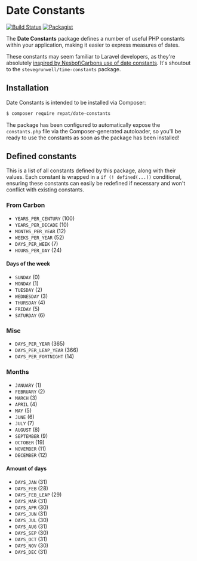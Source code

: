 # Date Constants
[![Build Status](https://travis-ci.org/repat/date-constants.svg?branch=develop)](https://travis-ci.org/repat/date-constants)
[![Packagist](https://img.shields.io/packagist/v/repat/date-constants.svg)](https://packagist.org/packages/repat/date-constants)

The **Date Constants** package defines a number of useful PHP constants within your application, making it easier to express measures of dates.

These constants may seem familiar to Laravel developers, as they're absolutely [inspired by Nesbot\Carbons use of date constants](https://carbon.nesbot.com/docs/#api-constants). It's shoutout to the `stevegrunwell/time-constants` package.

## Installation
Date Constants is intended to be installed via Composer:

```sh
$ composer require repat/date-constants
```

The package has been configured to automatically expose the `constants.php` file via the Composer-generated autoloader, so you'll be ready to use the constants as soon as the package has been installed!

## Defined constants
This is a list of all constants defined by this package, along with their values. Each constant is wrapped in a `if (! defined(...))` conditional, ensuring these constants can easily be redefined if necessary and won't conflict with existing constants.

### From Carbon
* `YEARS_PER_CENTURY` (100)
* `YEARS_PER_DECADE` (10)
* `MONTHS_PER_YEAR` (12)
* `WEEKS_PER_YEAR` (52)
* `DAYS_PER_WEEK` (7)
* `HOURS_PER_DAY` (24)

#### Days of the week
* `SUNDAY` (0)
* `MONDAY` (1)
* `TUESDAY` (2)
* `WEDNESDAY` (3)
* `THURSDAY` (4)
* `FRIDAY` (5)
* `SATURDAY` (6)

### Misc
* `DAYS_PER_YEAR` (365)
* `DAYS_PER_LEAP_YEAR` (366)
* `DAYS_PER_FORTNIGHT` (14)

### Months
* `JANUARY` (1)
* `FEBRUARY` (2)
* `MARCH` (3)
* `APRIL` (4)
* `MAY` (5)
* `JUNE` (6)
* `JULY` (7)
* `AUGUST` (8)
* `SEPTEMBER` (9)
* `OCTOBER` (19)
* `NOVEMBER` (11)
* `DECEMBER` (12)

#### Amount of days
* `DAYS_JAN` (31)
* `DAYS_FEB` (28)
* `DAYS_FEB_LEAP` (29)
* `DAYS_MAR` (31)
* `DAYS_APR` (30)
* `DAYS_JUN` (31)
* `DAYS_JUL` (30)
* `DAYS_AUG` (31)
* `DAYS_SEP` (30)
* `DAYS_OCT` (31)
* `DAYS_NOV` (30)
* `DAYS_DEC` (31)
